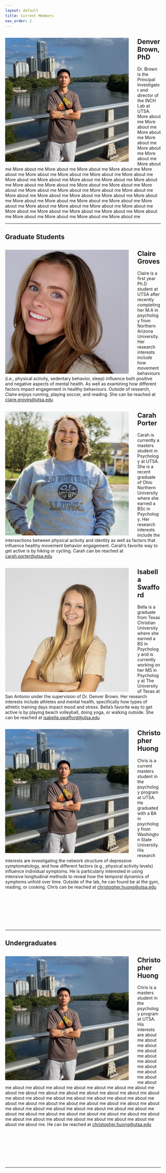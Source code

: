 ```yaml
---
layout: default
title: Current Members
nav_order: 2
---
```


<div style="clear: both;">
  <div style="float: left; margin-right: 2em;">
    <img src="https://raw.githubusercontent.com/inchlab-utsa/inchlab-utsa.github.io/main/imgs/chris.jpg" alt="" width="400" height="400">
  </div>
  <div>
    <h2>Denver Brown, PhD</h2>
    <p>Dr. Brown is the Principal Investigator and director of the INCH Lab at UTSA. More about me More about me More about me More about me More about me More about me More about me More about me More about me More about me More about me More about me More about me More about me More about me More about me More about me More about me More about me More about me More about me More about me More about me More about me More about me More about me More about me More about me More about me More about me More about me More about me More about me More about me More about me More about me More about me More about me More about me More about me More about me More about me More about me More about me More about me More about me More about me More about me More about me More about me More about me More about me More about me </p>
  </div>
</div>

---
## Graduate Students


<div style="clear: both;">
  <div style="float: left; margin-right: 2em;">
    <img src="https://raw.githubusercontent.com/inchlab-utsa/inchlab-utsa.github.io/main/imgs/claireg.JPG" alt="" width="400" height="400">
  </div>
  <div>
    <h2>Claire Groves</h2>
    <p>Claire is a first year Ph.D student at UTSA after recently completing her M.A in psychology from Northern Arizona University. Her research interests include how movement behaviours (i.e., physical activity, sedentary behavior, sleep) influence both positive and negative aspects of mental health. As well as examining how different factors impact engagement in healthy behaviours. Outside of research, Claire enjoys running, playing soccer, and reading. She can be reached at <a href = "mailto: claire.groves@utsa.edu">claire.groves@utsa.edu</a></p>
  </div>
</div>




<div style="clear: both;">
  <div style="float: left; margin-right: 2em;">
    <img src="https://raw.githubusercontent.com/inchlab-utsa/inchlab-utsa.github.io/main/imgs/carahp.JPG" alt="" width="400" height="400">
  </div>
  <div>
    <h2>Carah Porter</h2>
    <p>Carah is currently a masters student in Psychology at UTSA.  She is a recent graduate of Ohio Northern University where she earned a BSc in Psychology. Her research interests include the intersections between physical activity and identity as well as factors that influence healthy movement behavior engagement. Carah’s favorite way to get active is by hiking or cycling. Carah can be reached at <a href = "mailto: carah.porter@utsa.edu">carah.porter@utsa.edu</a></p>
  </div>
</div>
















<div style="clear: both;">
  <div style="float: left; margin-right: 2em;">
    <img src="https://raw.githubusercontent.com/inchlab-utsa/inchlab-utsa.github.io/main/imgs/bellas.jpeg" alt="" width="400" height="400">
  </div>
  <div>
    <h2>Isabella Swafford</h2>
    <p>Bella is a graduate from Texas Christian University where she earned a BS in Psychology and is currently working on her MS in Psychology at The University of Texas at San Antonio under the supervision of Dr. Denver Brown. Her research interests include athletes and mental health, specifically how types of athletic training days impact mood and stress. Bella’s favorite way to get active is by playing beach volleyball, doing yoga, or walking outside. She can be reached at <a href = "mailto: isabella.swafford@utsa.edu">isabella.swafford@utsa.edu</a></p>
  </div>
</div>




<div style="clear: both;">
  <div style="float: left; margin-right: 2em;">
    <img src="https://raw.githubusercontent.com/inchlab-utsa/inchlab-utsa.github.io/main/imgs/chrish.jpg" alt="" width="400" height="400">
  </div>
  <div>
    <h2>Christopher Huong</h2>
    <p>Chris is a current masters student in the psychology program at UTSA. He graduated with a BA in psychology from Washington State University. His research interests are investigating the network structure of depressive symptomatology, and how different factors (e.g., physical activity levels) influence individual symptoms. He is particularly interested in using intensive longitudinal methods to reveal how the temporal dynamics of symptoms unfold over time. Outside of the lab, he can found be at the gym, reading, or cooking. Chris can be reached at <a href = "mailto: christopher.huong@utsa.edu">christopher.huong@utsa.edu</a></p>
  </div>
</div>




<br/><br/>
<br/><br/>
<br/><br/>


---
## Undergraduates


<div style="clear: both;">
  <div style="float: left; margin-right: 2em;">
    <img src="https://raw.githubusercontent.com/inchlab-utsa/inchlab-utsa.github.io/main/imgs/chris.jpg" alt="" width="400" height="400">
  </div>
  <div>
    <h2>Christopher Huong</h2>
    <p>Chris is a masters student in the psychology program at UTSA. His interests are about me about me about me about me about me about me about me about me about me about me about me about me about me about me about me about me about me about me about me about me about me about me about me about me about me about me about me about me about me about me about me about me about me about me about me about me about me about me about me about me about me about me about me about me about me about me about me about me about me about me about me about me about me about me about me about me about me about me about me about me about me about me about me about me. He can be reached at <a href = "mailto: christopher.huong@utsa.edu">christopher.huong@utsa.edu</a></p>
  </div>
</div>


<br/><br/>
<br/><br/>
<br/><br/>

---
